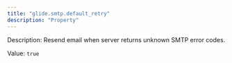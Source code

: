 ```yaml
---
title: "glide.smtp.default_retry"
description: "Property"
---
```


Description: Resend email when server returns unknown SMTP error codes.

Value: `true`